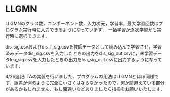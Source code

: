 # LLGMN
LLGMNのクラス数，コンポーネント数，入力次元，学習率，最大学習回数はプログラム実行時に入力できるようになっています．
一括学習か逐次学習かも実行時に選択できます．

dis_sig.csvおよびdis_T_sig.csvを教師データとして読み込んで学習させ，学習済みデータdis_sig.csvを入力したときの出力をdis_sig_out.csvに，未学習データlea_sig.csvを入力したときの出力をlea_sig_out.csvに出力するようになっています．

4/26追記:
TAの実装を行いました．プログラムの用法はLLGMNとほぼ同様です．誤差が例のように完全に小さくはならなかったので，何か間違えている部分があるかもしれません．もし間違いなどありましたら指摘をお願いいたします．
